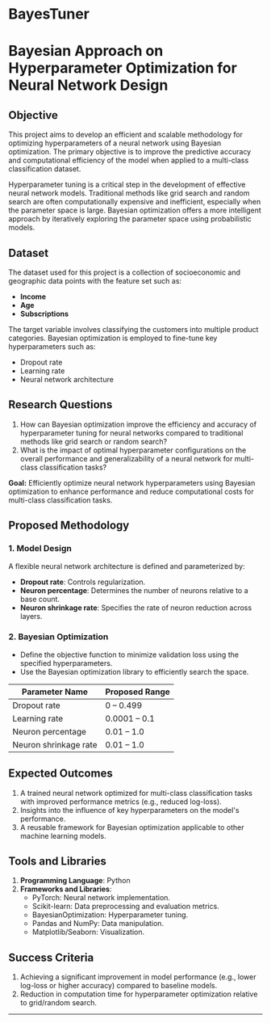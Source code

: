 # BayesTuner

# Bayesian Approach on Hyperparameter Optimization for Neural Network Design

## Objective
This project aims to develop an efficient and scalable methodology for optimizing hyperparameters of a neural network using Bayesian optimization. The primary objective is to improve the predictive accuracy and computational efficiency of the model when applied to a multi-class classification dataset.

Hyperparameter tuning is a critical step in the development of effective neural network models. Traditional methods like grid search and random search are often computationally expensive and inefficient, especially when the parameter space is large. Bayesian optimization offers a more intelligent approach by iteratively exploring the parameter space using probabilistic models.

## Dataset
The dataset used for this project is a collection of socioeconomic and geographic data points with the feature set such as:
- **Income**
- **Age**
- **Subscriptions**

The target variable involves classifying the customers into multiple product categories. Bayesian optimization is employed to fine-tune key hyperparameters such as:
- Dropout rate
- Learning rate
- Neural network architecture

## Research Questions
1. How can Bayesian optimization improve the efficiency and accuracy of hyperparameter tuning for neural networks compared to traditional methods like grid search or random search?
2. What is the impact of optimal hyperparameter configurations on the overall performance and generalizability of a neural network for multi-class classification tasks?

**Goal:** Efficiently optimize neural network hyperparameters using Bayesian optimization to enhance performance and reduce computational costs for multi-class classification tasks.

## Proposed Methodology

### 1. Model Design
A flexible neural network architecture is defined and parameterized by:
- **Dropout rate**: Controls regularization.
- **Neuron percentage**: Determines the number of neurons relative to a base count.
- **Neuron shrinkage rate**: Specifies the rate of neuron reduction across layers.

### 2. Bayesian Optimization
- Define the objective function to minimize validation loss using the specified hyperparameters.
- Use the Bayesian optimization library to efficiently search the space.

| **Parameter Name**   | **Proposed Range** |
|-----------------------|--------------------|
| Dropout rate          | 0 – 0.499         |
| Learning rate         | 0.0001 – 0.1      |
| Neuron percentage     | 0.01 – 1.0        |
| Neuron shrinkage rate | 0.01 – 1.0        |

## Expected Outcomes
1. A trained neural network optimized for multi-class classification tasks with improved performance metrics (e.g., reduced log-loss).
2. Insights into the influence of key hyperparameters on the model's performance.
3. A reusable framework for Bayesian optimization applicable to other machine learning models.

## Tools and Libraries
1. **Programming Language**: Python
2. **Frameworks and Libraries**:
   - PyTorch: Neural network implementation.
   - Scikit-learn: Data preprocessing and evaluation metrics.
   - BayesianOptimization: Hyperparameter tuning.
   - Pandas and NumPy: Data manipulation.
   - Matplotlib/Seaborn: Visualization.

## Success Criteria
1. Achieving a significant improvement in model performance (e.g., lower log-loss or higher accuracy) compared to baseline models.
2. Reduction in computation time for hyperparameter optimization relative to grid/random search.

---

